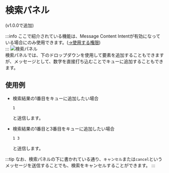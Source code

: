 # 検索パネル
(v1.0.0で追加)

:::info
ここで紹介されている機能は、Message Content Intentが有効になっている場合にのみ使用できます。([→使用する権限](../../setup/permission.md))  
:::
![検索パネル](https://cdn.discordapp.com/attachments/928878872659894292/1041368824273969272/image.png)  
検索パネルでは、下のドロップダウンを使用して要素を追加することもできますが、メッセージとして、数字を直接打ち込むことでキューに追加することもできます。

## 使用例
- 検索結果の1番目をキューに追加したい場合
  ```
  1
  ```
  と送信します。

- 検索結果の1番目と3番目をキューに追加したい場合
  ```
  1 3
  ```
  と送信します。

:::tip
なお、検索パネルの下に書かれている通り、`キャンセル`または`cancel`というメッセージを送信することでも、検索をキャンセルすることができます。
:::
